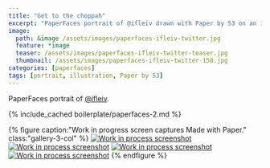 ```yaml
---
title: "Get to the choppah"
excerpt: "PaperFaces portrait of @ifleiv drawn with Paper by 53 on an iPad."
image: 
  path: &image /assets/images/paperfaces-ifleiv-twitter.jpg 
  feature: *image
  teaser: /assets/images/paperfaces-ifleiv-twitter-teaser.jpg
  thumbnail: /assets/images/paperfaces-ifleiv-twitter-150.jpg
categories: [paperfaces]
tags: [portrait, illustration, Paper by 53]
---
```


PaperFaces portrait of [@ifleiv](https://twitter.com/ifleiv).

{% include_cached boilerplate/paperfaces-2.md %}

{% figure caption:"Work in progress screen captures Made with Paper." class:"gallery-3-col" %}
[![Work in process screenshot](/assets/images/paperfaces-ifleiv-process-1-600.jpg)](/assets/images/paperfaces-ifleiv-process-1-lg.jpg) [![Work in process screenshot](/assets/images/paperfaces-ifleiv-process-2-600.jpg)](/assets/images/paperfaces-ifleiv-process-2-lg.jpg) [![Work in process screenshot](/assets/images/paperfaces-ifleiv-process-3-600.jpg)](/assets/images/paperfaces-ifleiv-process-3-lg.jpg) [![Work in process screenshot](/assets/images/paperfaces-ifleiv-process-4-600.jpg)](/assets/images/paperfaces-ifleiv-process-4-lg.jpg)
{% endfigure %}
